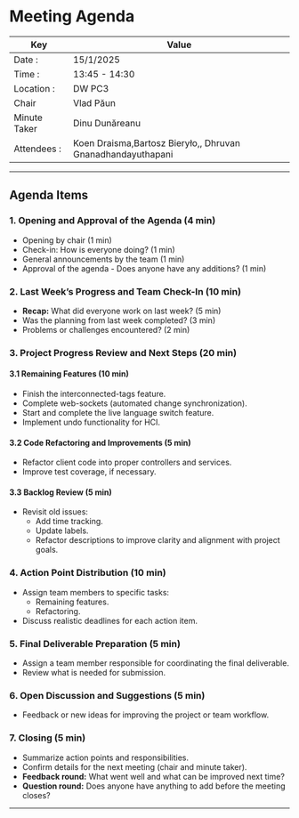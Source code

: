 # Meeting Agenda
| Key          | Value                                                       |
|--------------|-------------------------------------------------------------|
| Date :       | 15/1/2025                                                   |
| Time :       | 13:45 - 14:30                                               |
| Location :   | DW PC3                                                      |
| Chair        | Vlad Păun                                                   |
| Minute Taker | Dinu Dunăreanu                                              |
| Attendees :  | Koen Draisma,Bartosz Bieryło,, Dhruvan Gnanadhandayuthapani |

---

## Agenda Items

### 1. Opening and Approval of the Agenda (4 min)
- Opening by chair (1 min)
- Check-in: How is everyone doing? (1 min)
- General announcements by the team (1 min)
- Approval of the agenda - Does anyone have any additions? (1 min)

### 2. Last Week’s Progress and Team Check-In (10 min)
- **Recap:** What did everyone work on last week? (5 min)
- Was the planning from last week completed? (3 min)
- Problems or challenges encountered? (2 min)

### 3. Project Progress Review and Next Steps (20 min)
#### 3.1 Remaining Features (10 min)
- Finish the interconnected-tags feature.
- Complete web-sockets (automated change synchronization).
- Start and complete the live language switch feature.
- Implement undo functionality for HCI.

#### 3.2 Code Refactoring and Improvements (5 min)
- Refactor client code into proper controllers and services.
- Improve test coverage, if necessary.

#### 3.3 Backlog Review (5 min)
- Revisit old issues:
    - Add time tracking.
    - Update labels.
    - Refactor descriptions to improve clarity and alignment with project goals.

### 4. Action Point Distribution (10 min)
- Assign team members to specific tasks:
    - Remaining features.
    - Refactoring.
- Discuss realistic deadlines for each action item.

### 5. Final Deliverable Preparation (5 min)
- Assign a team member responsible for coordinating the final deliverable.
- Review what is needed for submission.

### 6. Open Discussion and Suggestions (5 min)
- Feedback or new ideas for improving the project or team workflow.

### 7. Closing (5 min)
- Summarize action points and responsibilities.
- Confirm details for the next meeting (chair and minute taker).
- **Feedback round:** What went well and what can be improved next time?
- **Question round:** Does anyone have anything to add before the meeting closes?

---
